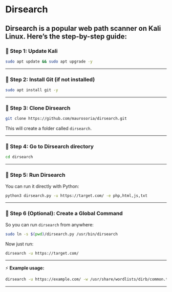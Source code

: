 # Dirsearch
Dirsearch is a popular web path scanner on Kali Linux. Here’s the step-by-step guide:
---

### 🔹 Step 1: Update Kali

```bash
sudo apt update && sudo apt upgrade -y
```

---

### 🔹 Step 2: Install Git (if not installed)

```bash
sudo apt install git -y
```

---

### 🔹 Step 3: Clone Dirsearch

```bash
git clone https://github.com/maurosoria/dirsearch.git
```

This will create a folder called `dirsearch`.

---

### 🔹 Step 4: Go to Dirsearch directory

```bash
cd dirsearch
```

---

### 🔹 Step 5: Run Dirsearch

You can run it directly with Python:

```bash
python3 dirsearch.py -u https://target.com/ -e php,html,js,txt
```

---

### 🔹 Step 6 (Optional): Create a Global Command

So you can run `dirsearch` from anywhere:

```bash
sudo ln -s $(pwd)/dirsearch.py /usr/bin/dirsearch
```

Now just run:

```bash
dirsearch -u https://target.com/
```

---

⚡ **Example usage:**

```bash
dirsearch -u https://example.com/ -w /usr/share/wordlists/dirb/common.txt -e php,html,js,txt
```

---

